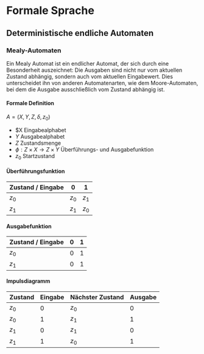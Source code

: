 # Formale Sprache

## Deterministische endliche Automaten

### Mealy-Automaten

Ein Mealy Automat ist ein endlicher Automat, der sich durch eine Besonderheit auszeichnet: Die Ausgaben sind nicht nur vom aktuellen Zustand abhängig, sondern auch vom aktuellen Eingabewert. Dies unterscheidet ihn von anderen Automatenarten, wie dem Moore-Automaten, bei dem die Ausgabe ausschließlich vom Zustand abhängig ist.

#### Formale Definition

$A=(X,Y,Z,\delta,z_0)$

- $X Eingabealphabet
- $Y$ Ausgabealphabet
- $Z$ Zustandsmenge
- $\phi: Z \times X \rightarrow Z \times Y$ Überführungs- und Ausgabefunktion
- $z_0$ Startzustand

#### Überführungsfunktion

Zustand / Eingabe | $0$ | $1$
--------|---------|------------------
$z_0$  |   $z_0$   |      $z_1$
$z_1$   |   $z_1$  |      $z_0$

#### Ausgabefunktion

Zustand / Eingabe | $0$ | $1$
--------|---------|------------------
$z_0$ |   $0$   |      $1$
$z_1$   |   $0$  |      $1$

#### Impulsdiagramm

Zustand | Eingabe | Nächster Zustand | Ausgabe
--------|---------|------------------|--------
$z_0$  |   $0$   |      $z_0$      |   $0$
$z_0$   |   $1$   |      $z_1$       |   $1$
$z_1$   |   $0$   |      $z_1$       |   $0$
$z_1$   |   $1$   |      $z_0$      |   $1$



